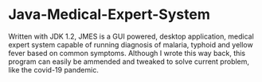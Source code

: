 # Java-Medical-Expert-System
Written with JDK 1.2, JMES is a GUI powered, desktop application, medical expert system capable of running diagnosis of malaria, typhoid and yellow fever based on common symptoms.
Although I wrote this way back, this program can easily be ammended and tweaked to solve current problem, like the covid-19 pandemic.
